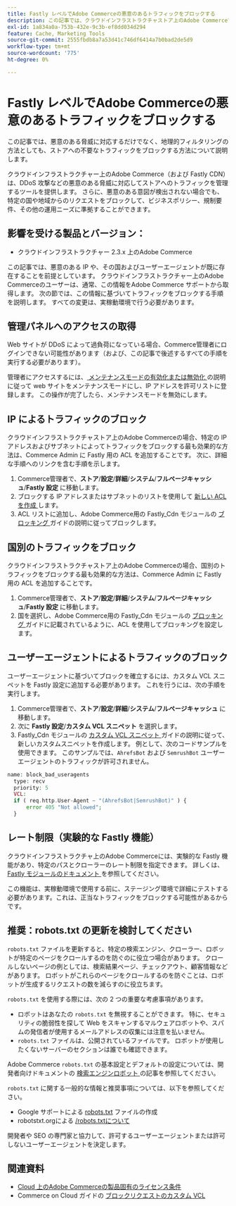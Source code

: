 ```yaml
---
title: Fastly レベルでAdobe Commerceの悪意のあるトラフィックをブロックする
description: この記事では、クラウドインフラストラクチャストア上のAdobe Commerceで DDoS 攻撃が行われていると思われる場合に、悪意のあるトラフィックをブロックするために実行できる手順について説明します。
exl-id: 1a834a0a-753b-432e-9c3b-ef8dd034d294
feature: Cache, Marketing Tools
source-git-commit: 2555fbdb8a7a53d41c746df6414a7b0bad2de5d9
workflow-type: tm+mt
source-wordcount: '775'
ht-degree: 0%

---
```


# Fastly レベルでAdobe Commerceの悪意のあるトラフィックをブロックする

この記事では、悪意のある脅威に対応するだけでなく、地理的フィルタリングの方法としても、ストアへの不要なトラフィックをブロックする方法について説明します。

クラウドインフラストラクチャー上のAdobe Commerce（および Fastly CDN）は、DDoS 攻撃などの悪意のある脅威に対応してストアへのトラフィックを管理するツールを提供します。 さらに、悪意のある意図が検出されない場合でも、特定の国や地域からのリクエストをブロックして、ビジネスポリシー、規制要件、その他の運用ニーズに準拠することができます。

## 影響を受ける製品とバージョン：

* クラウドインフラストラクチャー 2.3.x 上のAdobe Commerce

この記事では、悪意のある IP や、その国およびユーザーエージェントが既に存在することを前提としています。 クラウドインフラストラクチャー上のAdobe Commerceのユーザーは、通常、この情報をAdobe Commerce サポートから取得します。 次の節では、この情報に基づいてトラフィックをブロックする手順を説明します。 すべての変更は、実稼動環境で行う必要があります。

## 管理パネルへのアクセスの取得

Web サイトが DDoS によって過負荷になっている場合、Commerce管理者にログインできない可能性があります（および、この記事で後述するすべての手順を実行する必要があります）。

管理者にアクセスするには、[ メンテナンスモードの有効化または無効化 ](https://experienceleague.adobe.com/ja/docs/commerce-operations/installation-guide/tutorials/maintenance-mode) の説明に従って web サイトをメンテナンスモードにし、IP アドレスを許可リストに登録します。 この操作が完了したら、メンテナンスモードを無効にします。

## IP によるトラフィックのブロック

クラウドインフラストラクチャストア上のAdobe Commerceの場合、特定の IP アドレスおよびサブネットによってトラフィックをブロックする最も効果的な方法は、Commerce Admin に Fastly 用の ACL を追加することです。 次に、詳細な手順へのリンクを含む手順を示します。

1. Commerce管理者で、**ストア**/**設定**/**詳細**/**システム**/**フルページキャッシュ**/**Fastly 設定** に移動します。
1. ブロックする IP アドレスまたはサブネットのリストを使用して [ 新しい ACL を作成 ](https://github.com/fastly/fastly-magento2/blob/master/Documentation/Guides/ACL.md) します。
1. ACL リストに追加し、Adobe Commerce用の Fastly\_Cdn モジュールの [ ブロッキング ](https://github.com/fastly/fastly-magento2/blob/master/Documentation/Guides/BLOCKING.md) ガイドの説明に従ってブロックします。

## 国別のトラフィックをブロック

クラウドインフラストラクチャストア上のAdobe Commerceの場合、国別のトラフィックをブロックする最も効果的な方法は、Commerce Admin に Fastly 用の ACL を追加することです。

1. Commerce管理者で、**ストア**/**設定**/**詳細**/**システム**/**フルページキャッシュ**/**Fastly 設定** に移動します。
1. 国を選択し、Adobe Commerce用の Fastly\_Cdn モジュールの [ ブロッキング ](https://github.com/fastly/fastly-magento2/blob/master/Documentation/Guides/BLOCKING.md) ガイドに記載されているように、ACL を使用してブロッキングを設定します。

## ユーザーエージェントによるトラフィックのブロック

ユーザーエージェントに基づいてブロックを確立するには、カスタム VCL スニペットを Fastly 設定に追加する必要があります。 これを行うには、次の手順を実行します。

1. Commerce管理者で、**ストア**/**設定**/**詳細**/**システム**/**フルページキャッシュ** に移動します。
1. 次に **Fastly 設定**/**カスタム VCL スニペット** を選択します。
1. Fastly\_Cdn モジュールの [ カスタム VCL スニペット ](https://github.com/fastly/fastly-magento2/blob/master/Documentation/Guides/CUSTOM-VCL-SNIPPETS.md) ガイドの説明に従って、新しいカスタムスニペットを作成します。 例として、次のコードサンプルを使用できます。 このサンプルでは、`AhrefsBot` および `SemrushBot` ユーザーエージェントのトラフィックが許可されません。

```php
name: block_bad_useragents
  type: recv
  priority: 5
  VCL:
  if ( req.http.User-Agent ~ "(AhrefsBot|SemrushBot)" ) {
      error 405 "Not allowed";
  }
```

## レート制限（実験的な Fastly 機能）

クラウドインフラストラクチャ上のAdobe Commerceには、実験的な Fastly 機能があり、特定のパスとクローラーのレート制限を指定できます。 詳しくは、[Fastly モジュールのドキュメント ](https://github.com/fastly/fastly-magento2/blob/master/Documentation/Guides/RATE-LIMITING.md) を参照してください。

この機能は、実稼動環境で使用する前に、ステージング環境で詳細にテストする必要があります。これは、正当なトラフィックをブロックする可能性があるからです。

## 推奨：robots.txt の更新を検討してください

`robots.txt` ファイルを更新すると、特定の検索エンジン、クローラー、ロボットが特定のページをクロールするのを防ぐのに役立つ場合があります。 クロールしないページの例としては、検索結果ページ、チェックアウト、顧客情報などがあります。 ロボットがこれらのページをクロールするのを防ぐことは、ロボットが生成するリクエストの数を減らすのに役立ちます。

`robots.txt` を使用する際には、次の 2 つの重要な考慮事項があります。

* ロボットはあなたの `robots.txt` を無視することができます。 特に、セキュリティの脆弱性を探して Web をスキャンするマルウェアロボットや、スパムの発信者が使用するメールアドレスの収集には注意を払いません。
* `robots.txt` ファイルは、公開されているファイルです。 ロボットが使用したくないサーバーのセクションは誰でも確認できます。

Adobe Commerce `robots.txt` の基本設定とデフォルトの設定については、開発者向けドキュメントの [ 検索エンジンロボット ](https://experienceleague.adobe.com/ja/docs/commerce-admin/marketing/seo/seo-overview#search-engine-robots) の記事を参照してください。

`robots.txt` に関する一般的な情報と推奨事項については、以下を参照してください。

* Google サポートによる [robots.txt](https://developers.google.com/search/docs/advanced/robots/create-robots-txt) ファイルの作成
* robotstxt.orgによる [/robots.txtについて ](https://www.robotstxt.org/robotstxt.html)

開発者や SEO の専門家と協力して、許可するユーザーエージェントまたは許可しないユーザーエージェントを決定します。

## 関連資料

* [Cloud 上のAdobe Commerceの製品固有のライセンス条件 ](https://www.adobe.com/content/dam/cc/en/legal/terms/enterprise/pdfs/PSLT-AdobeCommerceCloud-WW-2023v1.pdf)
* Commerce on Cloud ガイドの [ ブロックリクエストのカスタム VCL](https://experienceleague.adobe.com/ja/docs/commerce-on-cloud/user-guide/cdn/custom-vcl-snippets/fastly-vcl-blocking)
